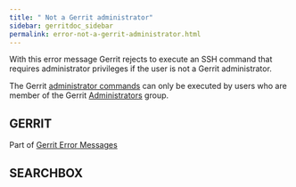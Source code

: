 ```yaml
---
title: " Not a Gerrit administrator"
sidebar: gerritdoc_sidebar
permalink: error-not-a-gerrit-administrator.html
---
```

With this error message Gerrit rejects to execute an SSH command that
requires administrator privileges if the user is not a Gerrit
administrator.

The Gerrit [administrator commands](cmd-index.html#admin_commands) can
only be executed by users who are member of the Gerrit
[Administrators](access-control.html#administrators) group.

## GERRIT

Part of [Gerrit Error Messages](error-messages.html)

## SEARCHBOX

